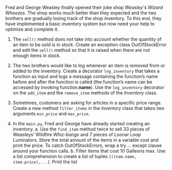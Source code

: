 Fred and George Weasley finally opened their joke shop _Weasley's Wizard Wheezes_. The shop works much better than they expected and the two brothers are gradually losing track of the shop inventory. To this end, they have implemented a basic inventory system but now need your help to optimize and complete it.

1. The `sell()` method does not take into account whether the quantity of an item to be sold is in stock. Create an exception class OutOfStockError and edit the `sell()` method so that it is raised when there are not enough items in stock.

2. The two brothers would like to log whenever an item is removed from or added to the inventory. Create a decorator `log_inventory` that takes a function as input and logs a message containing the function’s name before and after the function is called (the function’s name can be accessed by invoking function.__name__). Use the `log_inventory` decorator on the `add_item` and the `remove_item` methods of the _Inventory_ class.

3. Sometimes, customers are asking for articles in a specific price range. Create a new method `filter_items` in the _Inventory_ class that takes two arguments `min_price` and `max_price`.

4. In the `main.py`, Fred and George have already started creating an inventory.
  a. Use the `find_item` method twice to sell 33 pieces of Weasleys’ Wildfire
_Whiz-bangs_ and 7 pieces of Loonar Loop Luminators. Store the total amount of the items in a variable cost and print the price. To catch OutOfStockErrors, wrap a try ... except clause around your function calls.
  b. Filter items that cost 10 Galleons max. Use a list comprehension to create a list of tuples `[(item.name, item.price),...]`. Print the list